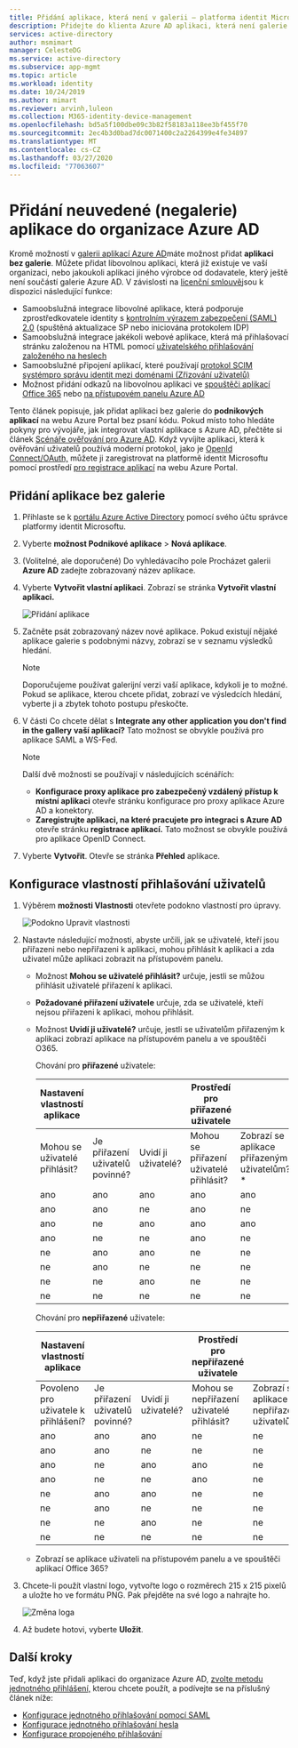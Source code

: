 ```yaml
---
title: Přidání aplikace, která není v galerii – platforma identit Microsoftu | Dokumenty společnosti Microsoft
description: Přidejte do klienta Azure AD aplikaci, která není galerie.
services: active-directory
author: msmimart
manager: CelesteDG
ms.service: active-directory
ms.subservice: app-mgmt
ms.topic: article
ms.workload: identity
ms.date: 10/24/2019
ms.author: mimart
ms.reviewer: arvinh,luleon
ms.collection: M365-identity-device-management
ms.openlocfilehash: bd5a5f100dbe09c3b82f58183a118ee3bf455f70
ms.sourcegitcommit: 2ec4b3d0bad7dc0071400c2a2264399e4fe34897
ms.translationtype: MT
ms.contentlocale: cs-CZ
ms.lasthandoff: 03/27/2020
ms.locfileid: "77063607"
---
```

# <a name="add-an-unlisted-non-gallery-application-to-your-azure-ad-organization"></a>Přidání neuvedené (negalerie) aplikace do organizace Azure AD

Kromě možností v [galerii aplikací Azure AD](https://azure.microsoft.com/documentation/articles/active-directory-saas-tutorial-list/)máte možnost přidat **aplikaci bez galerie**. Můžete přidat libovolnou aplikaci, která již existuje ve vaší organizaci, nebo jakoukoli aplikaci jiného výrobce od dodavatele, který ještě není součástí galerie Azure AD. V závislosti na [licenční smlouvě](https://azure.microsoft.com/pricing/details/active-directory/)jsou k dispozici následující funkce:

- Samoobslužná integrace libovolné aplikace, která podporuje zprostředkovatele identity s [kontrolním výrazem zabezpečení (SAML) 2.0](https://wikipedia.org/wiki/SAML_2.0) (spuštěná aktualizace SP nebo iniciována protokolem IDP)
- Samoobslužná integrace jakékoli webové aplikace, která má přihlašovací stránku založenou na HTML pomocí [uživatelského přihlašování založeného na heslech](what-is-single-sign-on.md#password-based-sso)
- Samoobslužné připojení aplikací, které používají [protokol SCIM systémpro správu identit mezi doménami (Zřizování uživatelů)](../app-provisioning/use-scim-to-provision-users-and-groups.md)
- Možnost přidání odkazů na libovolnou aplikaci ve [spouštěči aplikací Office 365](https://www.microsoft.com/microsoft-365/blog/2014/10/16/organize-office-365-new-app-launcher-2/) nebo [na přístupovém panelu Azure AD](what-is-single-sign-on.md#linked-sign-on)

Tento článek popisuje, jak přidat aplikaci bez galerie do **podnikových aplikací** na webu Azure Portal bez psaní kódu. Pokud místo toho hledáte pokyny pro vývojáře, jak integrovat vlastní aplikace s Azure AD, přečtěte si článek [Scénáře ověřování pro Azure AD](../develop/authentication-scenarios.md). Když vyvíjíte aplikaci, která k ověřování uživatelů používá moderní protokol, jako je [OpenId Connect/OAuth,](../develop/active-directory-v2-protocols.md) můžete ji zaregistrovat na platformě identit Microsoftu pomocí prostředí [pro registrace aplikací](../develop/quickstart-register-app.md) na webu Azure Portal.

## <a name="add-a-non-gallery-application"></a>Přidání aplikace bez galerie

1. Přihlaste se k [portálu Azure Active Directory](https://aad.portal.azure.com/) pomocí svého účtu správce platformy identit Microsoftu.

2. Vyberte **možnost Podnikové aplikace** > **Nová aplikace**.

3. (Volitelné, ale doporučené) Do vyhledávacího pole Procházet galerii **Azure AD** zadejte zobrazovaný název aplikace. 

4. Vyberte **Vytvořit vlastní aplikaci**. Zobrazí se stránka **Vytvořit vlastní aplikaci.**

   ![Přidání aplikace](media/add-non-gallery-app/create-your-own-application.png)

5. Začněte psát zobrazovaný název nové aplikace. Pokud existují nějaké aplikace galerie s podobnými názvy, zobrazí se v seznamu výsledků hledání.

   > [!NOTE]
   > Doporučujeme používat galerijní verzi vaší aplikace, kdykoli je to možné. Pokud se aplikace, kterou chcete přidat, zobrazí ve výsledcích hledání, vyberte ji a zbytek tohoto postupu přeskočte.

6. V části Co chcete dělat s **Integrate any other application you don't find in the gallery** **vaší aplikací?** Tato možnost se obvykle používá pro aplikace SAML a WS-Fed.

   > [!NOTE]
   > Další dvě možnosti se používají v následujících scénářích:
   >* **Konfigurace proxy aplikace pro zabezpečený vzdálený přístup k místní aplikaci** otevře stránku konfigurace pro proxy aplikace Azure AD a konektory.
   >* **Zaregistrujte aplikaci, na které pracujete pro integraci s Azure AD** otevře stránku **registrace aplikací.** Tato možnost se obvykle používá pro aplikace OpenID Connect.

7. Vyberte **Vytvořit**. Otevře se stránka **Přehled** aplikace.

## <a name="configure-user-sign-in-properties"></a>Konfigurace vlastností přihlašování uživatelů

1. Výběrem **možnosti Vlastnosti** otevřete podokno vlastností pro úpravy.

    ![Podokno Upravit vlastnosti](media/add-non-gallery-app/edit-properties.png)

2. Nastavte následující možnosti, abyste určili, jak se uživatelé, kteří jsou přiřazeni nebo nepřiřazeni k aplikaci, mohou přihlásit k aplikaci a zda uživatel může aplikaci zobrazit na přístupovém panelu.

    - Možnost **Mohou se uživatelé přihlásit?** určuje, jestli se můžou přihlásit uživatelé přiřazení k aplikaci.
    - **Požadované přiřazení uživatele** určuje, zda se uživatelé, kteří nejsou přiřazeni k aplikaci, mohou přihlásit.
    - Možnost **Uvidí ji uživatelé?** určuje, jestli se uživatelům přiřazeným k aplikaci zobrazí aplikace na přístupovém panelu a ve spouštěči O365.

      Chování pro **přiřazené** uživatele:

       | Nastavení vlastností aplikace | | | Prostředí pro přiřazené uživatele | |
       |---|---|---|---|---|
       | Mohou se uživatelé přihlásit? | Je přiřazení uživatelů povinné? | Uvidí ji uživatelé? | Mohou se přiřazení uživatelé přihlásit? | Zobrazí se aplikace přiřazeným uživatelům?* |
       | ano | ano | ano | ano | ano  |
       | ano | ano | ne  | ano | ne   |
       | ano | ne  | ano | ano | ano  |
       | ano | ne  | ne  | ano | ne   |
       | ne  | ano | ano | ne  | ne   |
       | ne  | ano | ne  | ne  | ne   |
       | ne  | ne  | ano | ne  | ne   |
       | ne  | ne  | ne  | ne  | ne   |

      Chování pro **nepřiřazené** uživatele:

       | Nastavení vlastností aplikace | | | Prostředí pro nepřiřazené uživatele | |
       |---|---|---|---|---|
       | Povoleno pro uživatele k přihlášení? | Je přiřazení uživatelů povinné? | Uvidí ji uživatelé? | Mohou se nepřiřazení uživatelé přihlásit? | Zobrazí se aplikace nepřiřazeným uživatelům?* |
       | ano | ano | ano | ne  | ne   |
       | ano | ano | ne  | ne  | ne   |
       | ano | ne  | ano | ano | ne   |
       | ano | ne  | ne  | ano | ne   |
       | ne  | ano | ano | ne  | ne   |
       | ne  | ano | ne  | ne  | ne   |
       | ne  | ne  | ano | ne  | ne   |
       | ne  | ne  | ne  | ne  | ne   |

     * Zobrazí se aplikace uživateli na přístupovém panelu a ve spouštěči aplikací Office 365?

3. Chcete-li použít vlastní logo, vytvořte logo o rozměrech 215 x 215 pixelů a uložte ho ve formátu PNG. Pak přejděte na své logo a nahrajte ho.

    ![Změna loga](media/add-non-gallery-app/change-logo.png)

4. Až budete hotovi, vyberte **Uložit**.

## <a name="next-steps"></a>Další kroky

Teď, když jste přidali aplikaci do organizace Azure AD, [zvolte metodu jednotného přihlášení,](what-is-single-sign-on.md#choosing-a-single-sign-on-method) kterou chcete použít, a podívejte se na příslušný článek níže:

- [Konfigurace jednotného přihlašování pomocí SAML](configure-single-sign-on-non-gallery-applications.md)
- [Konfigurace jednotného přihlašování hesla](configure-password-single-sign-on-non-gallery-applications.md)
- [Konfigurace propojeného přihlašování](configure-linked-sign-on.md)
